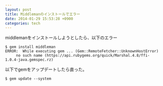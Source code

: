 ```yaml
---
layout: post
title: Middlemanのインストールでエラー
date: 2014-01-29 15:53:28 +0900
categories: tech
---
```


middlemanをインストールしようとしたら、以下のエラー

```
$ gem install middleman
ERROR:  While executing gem ... (Gem::RemoteFetcher::UnknownHostError)
     no such name (https://api.rubygems.org/quick/Marshal.4.8/ffi-1.0.4-java.gemspec.rz)
```

以下でgemをアップデートしたら直った。

```
$ gem update --system
```
